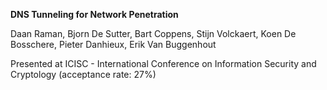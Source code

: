 **DNS Tunneling for Network Penetration**

Daan Raman, Bjorn De Sutter, Bart Coppens, Stijn Volckaert, Koen De Bosschere, Pieter Danhieux, Erik Van Buggenhout

Presented at ICISC - International Conference on Information Security and Cryptology (acceptance rate: 27%) 


